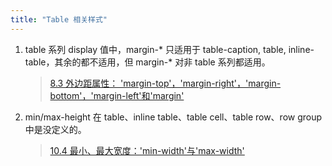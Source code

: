 ```yaml
---
title: "Table 相关样式"
---
```


1. table 系列 display 值中，margin-* 只适用于 table-caption, table, inline-table，其余的都不适用，但 margin-* 对非 table 系列都适用。

    > [8.3 外边距属性： 'margin-top'，'margin-right'，'margin-bottom'，'margin-left'和'margin'](http://www.ayqy.net/doc/css2-1/box.html#margin-properties "8.3 外边距属性： 'margin-top'，'margin-right'，'margin-bottom'，'margin-left'和'margin'")

1. min/max-height 在 table、inline table、table cell、table row、row group 中是没定义的。

    > [10.4 最小、最大宽度：'min-width'与'max-width'](http://www.ayqy.net/doc/css2-1/visudet.html#min-max-widths "10.4 最小、最大宽度：'min-width'与'max-width'")
